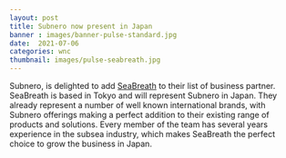 ```yaml
---
layout: post
title: Subnero now present in Japan
banner : images/banner-pulse-standard.jpg
date:  2021-07-06
categories: wnc
thumbnail: images/pulse-seabreath.jpg
---
```




Subnero,  is delighted to add [SeaBreath](https://www.sea-breath.com/) to their list of business partner.
SeaBreath is based in Tokyo and will represent Subnero in Japan.
They already represent a number of well known international brands, with Subnero offerings making a perfect addition to their existing range of products and solutions.
Every member of the team has several years experience in the subsea industry, which makes SeaBreath the perfect choice to grow the business in Japan.
